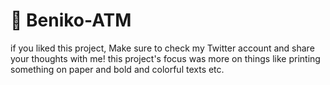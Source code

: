 # 🏧 Beniko-ATM
if you  liked this project,  Make sure to check my Twitter account and share your thoughts with me! 
this project's focus was more on things like printing something on paper and bold and colorful texts etc.

